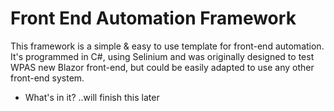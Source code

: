 # Front End Automation Framework

This framework is a simple & easy to use template for front-end automation. It's programmed in C#, using Selinium and was originally designed to test WPAS new Blazor front-end, but could be easily adapted to use any other front-end system.

* What's in it?
..will finish this later
